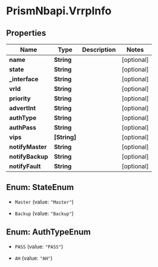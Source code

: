 # PrismNbapi.VrrpInfo

## Properties
Name | Type | Description | Notes
------------ | ------------- | ------------- | -------------
**name** | **String** |  | [optional] 
**state** | **String** |  | [optional] 
**_interface** | **String** |  | [optional] 
**vrId** | **String** |  | [optional] 
**priority** | **String** |  | [optional] 
**advertInt** | **String** |  | [optional] 
**authType** | **String** |  | [optional] 
**authPass** | **String** |  | [optional] 
**vips** | **[String]** |  | [optional] 
**notifyMaster** | **String** |  | [optional] 
**notifyBackup** | **String** |  | [optional] 
**notifyFault** | **String** |  | [optional] 


<a name="StateEnum"></a>
## Enum: StateEnum


* `Master` (value: `"Master"`)

* `Backup` (value: `"Backup"`)




<a name="AuthTypeEnum"></a>
## Enum: AuthTypeEnum


* `PASS` (value: `"PASS"`)

* `AH` (value: `"AH"`)




